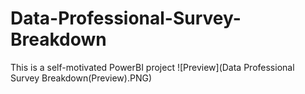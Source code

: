 # Data-Professional-Survey-Breakdown
This is a self-motivated PowerBI project
![Preview](Data Professional Survey Breakdown(Preview).PNG)

